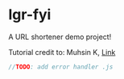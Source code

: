 # lgr-fyi

A URL shortener demo project!

Tutorial credit to: Muhsin K, [Link](https://codeburst.io/creating-custom-url-shortener-with-nodejs-de10bbbb89c7)

```js
//TODO: add error handler .js
```
